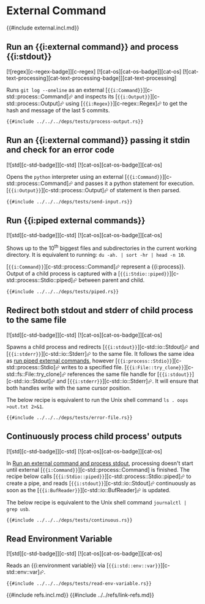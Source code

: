 # External Command

{{#include external.incl.md}}

## Run an {{i:external command}} and process {{i:stdout}}

[![regex][c-regex-badge]][c-regex]  [![cat-os][cat-os-badge]][cat-os]  [![cat-text-processing][cat-text-processing-badge]][cat-text-processing]

Runs `git log --oneline` as an external [`{{i:Command}}`][c-std::process::Command]⮳ and inspects its [`{{i:Output}}`][c-std::process::Output]⮳ using [`{{i:Regex}}`][c-regex::Regex]⮳ to get the hash and message of the last 5 commits.

```rust,editable,no_run
{{#include ../../../deps/tests/process-output.rs}}
```

## Run an {{i:external command}} passing it stdin and check for an error code

[![std][c-std-badge]][c-std]  [![cat-os][cat-os-badge]][cat-os]

Opens the `python` interpreter using an external [`{{i:Command}}`][c-std::process::Command]⮳ and passes it a python statement for execution. [`{{i:Output}}`][c-std::process::Output]⮳ of statement is then parsed.

```rust,editable,no_run
{{#include ../../../deps/tests/send-input.rs}}
```

## Run {{i:piped external commands}}

[![std][c-std-badge]][c-std]  [![cat-os][cat-os-badge]][cat-os]

Shows up to the 10<sup>th</sup> biggest files and subdirectories in the current working directory. It is equivalent to running: `du -ah. | sort -hr | head -n 10`.

[`{{i:Command}}`][c-std::process::Command]⮳ represent a {{i:process}}. Output of a child process is captured with a
[`{{i:Stdio::piped}}`][c-std::process::Stdio::piped]⮳ between parent and child.

```rust,editable,no_run
{{#include ../../../deps/tests/piped.rs}}
```

## Redirect both stdout and stderr of child process to the same file

[![std][c-std-badge]][c-std]  [![cat-os][cat-os-badge]][cat-os]

Spawns a child process and redirects [`{{i:stdout}}`][c-std::io::Stdout]⮳ and [`{{i:stderr}}`][c-std::io::Stderr]⮳ to the same file. It follows the same idea as [run piped external commands](#run-ipiped-external-commands), however [`{{i:process::Stdio}}`][c-std::process::Stdio]⮳ writes to a specified file. [`{{i:File::try_clone}}`][c-std::fs::File::try_clone]⮳ references the same file handle for [`{{i:stdout}}`][c-std::io::Stdout]⮳ and [`{{i:stderr}}`][c-std::io::Stderr]⮳. It will ensure that both handles write with the same cursor position.

The below recipe is equivalent to run the Unix shell command `ls . oops >out.txt 2>&1`.

```rust,editable,no_run
{{#include ../../../deps/tests/error-file.rs}}
```

## Continuously process child process' outputs

[![std][c-std-badge]][c-std]  [![cat-os][cat-os-badge]][cat-os]

In [Run an external command and process stdout](#run-an-iexternal-command-and-process-istdout), processing doesn't start until external [`{{i:Command}}`][c-std::process::Command] is finished. The recipe below calls [`{{i:Stdio::piped}}`][c-std::process::Stdio::piped]⮳ to create a pipe, and reads
[`{{i:stdout}}`][c-std::io::Stdout]⮳ continuously as soon as the [`{{i:BufReader}}`][c-std::io::BufReader]⮳ is updated.

The below recipe is equivalent to the Unix shell command
`journalctl | grep usb`.

```rust,editable,no_run
{{#include ../../../deps/tests/continuous.rs}}
```

## Read Environment Variable

[![std][c-std-badge]][c-std]  [![cat-os][cat-os-badge]][cat-os]

Reads an {{i:environment variable}} via [`{{i:std::env::var}}`][c-std::env::var]⮳.

```rust,editable,no_run
{{#include ../../../deps/tests/read-env-variable.rs}}
```

{{#include refs.incl.md}}
{{#include ../../refs/link-refs.md}}
